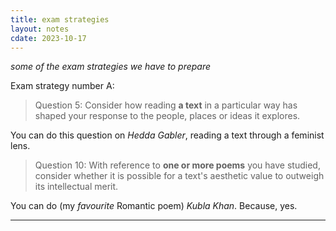```yaml
---
title: exam strategies
layout: notes
cdate: 2023-10-17
---
```


*some of the exam strategies we have to prepare*

Exam strategy number A:

> Question 5: Consider how reading **a text** in a particular way has shaped your response to the people, places or ideas it explores.

You can do this question on *Hedda Gabler*, reading a text through a feminist lens.

> Question 10: With reference to **one or more poems** you have studied, consider whether it is possible for a text's aesthetic value to outweigh its intellectual merit.

You can do (my *favourite* Romantic poem) *Kubla Khan*. Because, yes.



---
